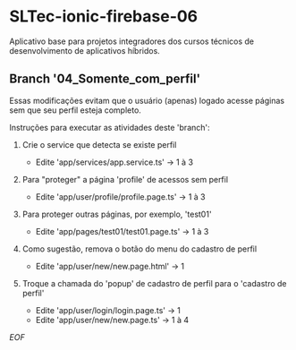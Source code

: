 # SLTec-ionic-firebase-06

Aplicativo base para projetos integradores dos cursos técnicos de desenvolvimento de aplicativos híbridos.

## Branch '04_Somente_com_perfil'

Essas modificações evitam que o usuário (apenas) logado acesse páginas sem que seu perfil esteja completo.

Instruções para executar as atividades deste 'branch':

1) Crie o service que detecta se existe perfil

    - Edite 'app/services/app.service.ts' &rarr; 1 à 3

2) Para "proteger" a página 'profile' de acessos sem perfil

    - Edite 'app/user/profile/profile.page.ts' &rarr; 1 à 3

3) Para proteger outras páginas, por exemplo, 'test01'

    - Edite 'app/pages/test01/test01.page.ts' &rarr; 1 à 3

4) Como sugestão, remova o botão do menu do cadastro de perfil

    - Edite 'app/user/new/new.page.html' &rarr; 1

5) Troque a chamada do 'popup' de cadastro de perfil para o 'cadastro de perfil'

    - Edite 'app/user/login/login.page.ts' &rarr; 1
    - Edite 'app/user/new/new.page.ts' &rarr; 1 à 4

*EOF*
